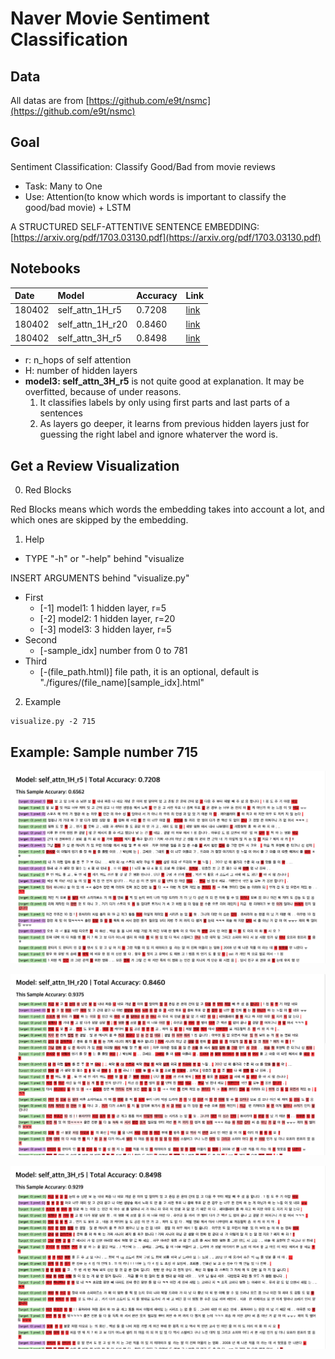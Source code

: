 # Naver Movie Sentiment Classification

## Data
All datas are from [https://github.com/e9t/nsmc](https://github.com/e9t/nsmc)

## Goal

Sentiment Classification: Classify Good/Bad from movie reviews

* Task: Many to One
* Use: Attention(to know which words is important to classify the good/bad movie) + LSTM

A STRUCTURED SELF-ATTENTIVE SENTENCE EMBEDDING: [https://arxiv.org/pdf/1703.03130.pdf](https://arxiv.org/pdf/1703.03130.pdf)

## Notebooks
|Date|Model|Accuracy|Link|
|:-|:-|:-|:-|
|180402|self_attn_1H_r5|0.7208|[link](https://nbviewer.jupyter.org/github/simonjisu/nsmc_study/blob/master/Notebooks/selfattn_1H_r5.ipynb)|
|180402|self_attn_1H_r20|0.8460|[link](https://nbviewer.jupyter.org/github/simonjisu/nsmc_study/blob/master/Notebooks/selfattn_1H_r20.ipynb)|
|180402|self_attn_3H_r5|0.8498|[link](https://nbviewer.jupyter.org/github/simonjisu/nsmc_study/blob/master/Notebooks/selfattn_3H_r5.ipynb)|

* r: n_hops of self attention
* H: number of hidden layers
* **model3: self_attn_3H_r5** is not quite good at explanation. It may be overfitted, because of under reasons.
    1. It classifies labels by only using first parts and last parts of a sentences
    2. As layers go deeper, it learns from previous hidden layers just for guessing the right label and ignore whaterver the word is.

## Get a Review Visualization

0. Red Blocks

Red Blocks means which words the embedding takes into account a lot, and which ones are skipped by the
embedding.

1. Help
* TYPE "-h" or "-help" behind "visualize

INSERT ARGUMENTS behind "visualize.py"
* First
    * [-1] model1: 1 hidden layer, r=5
    * [-2] model2: 1 hidden layer, r=20
    * [-3] model3: 3 hidden layer, r=5
* Second
    * [-sample_idx] number from 0 to 781
* Third
    * [-(file_path.html)] file path, it is an optional, default is "./figures/(file_name)[sample_idx].html"

2. Example

```
visualize.py -2 715
```

## Example: Sample number 715

![](/figures/model1.png)

![](/figures/model2.png)

![](/figures/model3.png)
